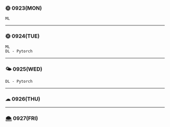 
### 🌞 0923(MON)
    ML   
---

### 🌞 0924(TUE)
    ML
    DL - Pytorch
---

### 🌤 0925(WED)
    DL - Pytorch
    
---

### ☁ 0926(THU)
    
---

### 🌨 0927(FRI)
    
